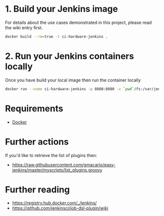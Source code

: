 # 1. Build your Jenkins image

For details about the use cases demonstrated in this project, please read the wiki entry first.

```bash
docker build --rm=true -t ci-hardware-jenkins .
```

# 2. Run your Jenkins containers locally
Once you have build your local image then run the container locally

```bash
docker run --name ci-hardware-jenkins -p 8080:8080 -v `pwd`/fs:/var/jenkins_home ci-hardware-jenkins
```

# Requirements
- [Docker](https://docs.docker.com/installation/)

# Further actions
If you'd like to retrieve the list of plugins then:
- https://raw.githubusercontent.com/gmacario/easy-jenkins/master/myscripts/list_plugins.groovy

# Further reading
- https://registry.hub.docker.com/_/jenkins/
- https://github.com/jenkinsci/job-dsl-plugin/wiki
